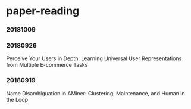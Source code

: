 # paper-reading


### 20181009

### 20180926
Perceive Your Users in Depth: Learning Universal User Representations from Multiple E-commerce Tasks

### 20180919
Name Disambiguation in AMiner: Clustering, Maintenance, and Human in the Loop 
